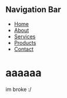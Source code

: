 <!DOCTYPE html>
<html>
<head>
	<h2>Navigation Bar</h2>
</head>
<body>
	<nav>
		<ul>
			<li><a href="https://nl.m.wikipedia.org/wiki/Bestand:Home-icon.svg">Home</a></li>
			<li><a href="https://www.facebook.com/pnrtngsbw">About</a></li>
			<li><a href="https://i.imgflip.com/5dt4ay.jpg">Services</a></li>
			<li><a href="https://i.imgflip.com/5dt4ay.jpg">Products</a></li>
			<li><a href="https://i.imgflip.com/5dt4ay.jpg">Contact</a></li>
		</ul>
	</nav>
	<h1>aaaaaa</h1>
	<p> im broke :/ </p>
</body>
</html>
